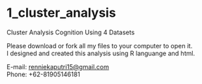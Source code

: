 # 1_cluster_analysis
Cluster Analysis Cognition Using 4 Datasets



Please download or fork all my files to your computer to open it.</br>
I designed and created this analysis using R languange and html.


E-mail: renniekaputri15@gmail.com </br>
Phone: +62-81905146181
